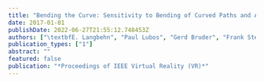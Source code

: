 ```yaml
---
title: "Bending the Curve: Sensitivity to Bending of Curved Paths and Application in Room-Scale VR"
date: 2017-01-01
publishDate: 2022-06-27T21:55:12.748453Z
authors: ["\textbfE. Langbehn", "Paul Lubos", "Gerd Bruder", "Frank Steinicke"]
publication_types: ["1"]
abstract: ""
featured: false
publication: "*Proceedings of IEEE Virtual Reality (VR)*"
---
```


